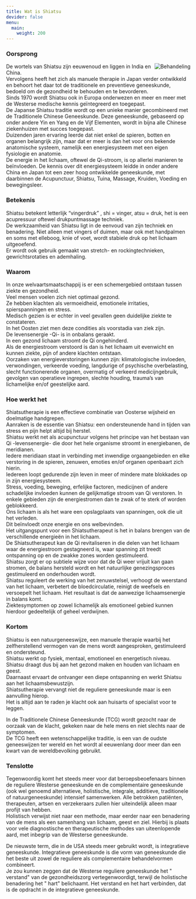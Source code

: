 ```yaml
---
title: Wat is Shiatsu
devider: false
menu:
  main:
    weight: 200
---
```

### Oorsprong

<img alt="Behandeling" src="/uploads/behandeling2.jpg" style="float: right;" />De wortels van Shiatsu zijn eeuwenoud en liggen in India en China.\
Vervolgens heeft het zich als manuele therapie in Japan verder ontwikkeld en behoort het daar tot  de traditionele en preventieve geneeskunde, bedoeld om de gezondheid te behouden en te bevorderen.\
Sinds 1970 wordt Shiatsu ook in Europa onderwezen en meer en meer met de Westerse medische kennis geïntegreerd en toegepast.\
De Japanse Shiatsu traditie wordt op een unieke manier gecombineerd met de Traditionele Chinese Geneeskunde. Deze geneeskunde, gebaseerd op onder andere Yin en Yang en de Vijf Elementen, wordt in bijna alle Chinese ziekenhuizen met succes toegepast.\
Duizenden jaren ervaring leerde dat niet enkel de spieren, botten en organen belangrijk zijn, maar dat er meer is dan het voor ons bekende anatomische systeem, namelijk een energiesysteem met een eigen fysiologie en anatomie.\
De energie in het lichaam, oftewel de Qi-stroom, is op allerlei manieren te beïnvloeden. De kennis over dit energiesysteem leidde in onder andere China en Japan tot een zeer hoog ontwikkelde geneeskunde, met daarbinnen de Acupunctuur, Shiatsu, Tuina, Massage, Kruiden, Voeding en bewegingsleer.

### Betekenis

Shiatsu betekent letterlijk “vingerdruk” , shi = vinger, atsu = druk, het is een acupressuur oftewel drukpuntmassage techniek.\
De werkzaamheid van Shiatsu ligt in de eenvoud van zijn techniek en benadering. Niet alleen met vingers of duimen, maar ook met handpalmen en soms met elleboog, knie of voet, wordt stabiele druk op het lichaam uitgeoefend.\
Er wordt ook gebruik gemaakt van stretch- en rockingtechnieken, gewrichtsrotaties en ademhaling.

### Waarom

In onze welvaartsmaatschappij is er een schemergebied ontstaan tussen ziekte en gezondheid.\
Veel mensen voelen zich niet optimaal gezond.\
Ze hebben klachten als vermoeidheid, emotionele irritaties, spierspanningen en stress.\
Medisch gezien is er echter in veel gevallen geen duidelijke ziekte te constateren.\
In het Oosten ziet men deze condities als voorstadia van ziek zijn.\
De levensenergie -Qi-  is in onbalans geraakt.\
In een gezond lichaam stroomt de Qi ongehinderd.\
Als de energiestroom verstoord is dan is het lichaam uit evenwicht en kunnen ziekte, pijn of andere klachten ontstaan.\
Oorzaken van energieverstoringen kunnen zijn: klimatologische invloeden, verwondingen, verkeerde voeding, langdurige of psychische overbelasting, slecht functionerende organen, overmatig of verkeerd medicijngebruik, gevolgen van operatieve ingrepen, slechte houding, trauma’s van lichamelijke en/of geestelijke aard.

### Hoe werkt het

Shiatsutherapie is een effectieve combinatie van Oosterse wijsheid en doelmatige handgrepen.\
Aanraken is de essentie van Shiatsu: een ondersteunende hand in tijden van stress en pijn helpt altijd bij herstel.\
Shiatsu werkt net als acupunctuur volgens het principe van het bestaan van Qi -levensenergie- die door het hele organisme stroomt in energiebanen, de meridianen.\
Iedere meridiaan staat in verbinding met inwendige orgaangebieden en elke verstoring  in de spieren, zenuwen, emoties en/of organen openbaart zich hierin.\
Iedereen loopt gedurende zijn leven in meer of mindere mate blokkades op in zijn energiesysteem.\
Stress, voeding, beweging, erfelijke factoren, medicijnen of andere schadelijke invloeden kunnen de gelijkmatige stroom van Qi verstoren. In enkele gebieden zijn de energiestromen dan te zwak of te sterk of worden geblokkeerd.\
Ons lichaam is als het ware een opslagplaats van spanningen, ook die uit het verleden.\
Dit beïnvloedt onze energie en ons welbevinden.\
Het uitgangspunt voor een Shiatsutherapeut is het in balans brengen van de verschillende energieën  in het lichaam.\
De Shiatsutherapeut kan de Qi revitaliseren in die delen van het lichaam waar de energiestroom gestagneerd is, waar spanning zit treedt ontspanning op en de zwakke zones worden gestimuleerd.\
Shiatsu zorgt er op subtiele wijze voor dat de Qi weer vrijuit kan gaan stromen, de balans hersteld wordt en het natuurlijke genezingsproces gestimuleerd en onderhouden wordt.\
Shiatsu reguleert de werking van het zenuwstelsel, verhoogt de weerstand van het lichaam, verbetert de bloedcirculatie, reinigt de weefsels en versoepelt het lichaam. Het resultaat is dat de aanwezige lichaamsenergie in balans komt.\
Ziektesymptomen op zowel lichamelijk als emotioneel gebied kunnen hierdoor gedeeltelijk of geheel verdwijnen.

### Kortom

Shiatsu is een natuurgeneeswijze, een manuele therapie waarbij het zelfherstellend vermogen van de mens wordt aangesproken, gestimuleerd en ondersteund.\
Shiatsu werkt op fysiek, mentaal, emotioneel en energetisch niveau.\
Shiatsu draagt dus bij aan het gezond maken en houden van lichaam en geest.\
Daarnaast ervaart de ontvanger een diepe ontspanning en werkt Shiatsu aan het lichaamsbewustzijn.\
Shiatsutherapie vervangt niet de reguliere geneeskunde maar is een aanvulling hierop.\
Het is altijd aan te raden je klacht ook aan huisarts of specialist voor te leggen. 

In de Traditionele Chinese Geneeskunde (TCG) wordt gezocht naar de oorzaak van de klacht, gekeken naar de hele mens en niet slechts naar de symptomen.\
De TCG heeft een wetenschappelijke traditie, is een van de oudste geneeswijzen ter wereld en het wordt al eeuwenlang door meer dan een kwart van de wereldbevolking gebruikt.

### Tenslotte

Tegenwoordig komt het steeds meer voor dat beroepsbeoefenaars binnen de reguliere Westerse geneeskunde en de complementaire geneeskunde (ook wel genoemd alternatieve, holistische, integrale, additieve, traditionele of natuurgeneeskunde) intensief samenwerken. Alle betrokken patiënten, therapeuten, artsen en verzekeraars zullen hier uiteindelijk alleen maar profijt van hebben.\
Holistisch verwijst niet naar een methode, maar eerder naar een benadering van de mens als een samenhang van lichaam, geest en ziel. Hierbij is plaats voor vele diagnostische en therapeutische methodes van uiteenlopende aard, met inbegrip van de Westerse geneeskunde.

De nieuwste term, die in de USA steeds meer gebruikt wordt, is integratieve geneeskunde. Integratieve geneeskunde is die vorm van geneeskunde die het beste uit zowel de reguliere als complementaire behandelvormen combineert.\
Je zou kunnen zeggen dat de Westerse reguliere geneeskunde het " verstand"  van de gezondheidszorg vertegenwoordigt, terwijl de holistische benadering het " hart"  belichaamt. Het verstand en het hart verbinden, dat is de opdracht in de integratieve geneeskunde.
